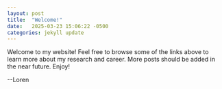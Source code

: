 ```yaml
---
layout: post
title:  "Welcome!"
date:   2025-03-23 15:06:22 -0500
categories: jekyll update
---
```

Welcome to my website! Feel free to browse some of the links above to learn more about my research and career. More posts should be added in the near future. Enjoy!

--Loren
